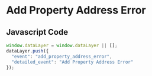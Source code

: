 # Add Property Address Error

### 

## Javascript Code
```js
window.dataLayer = window.dataLayer || [];
dataLayer.push({
  "event": "add_property_address_error",
  "detailed_event": "Add Property Address Error"
});
```








